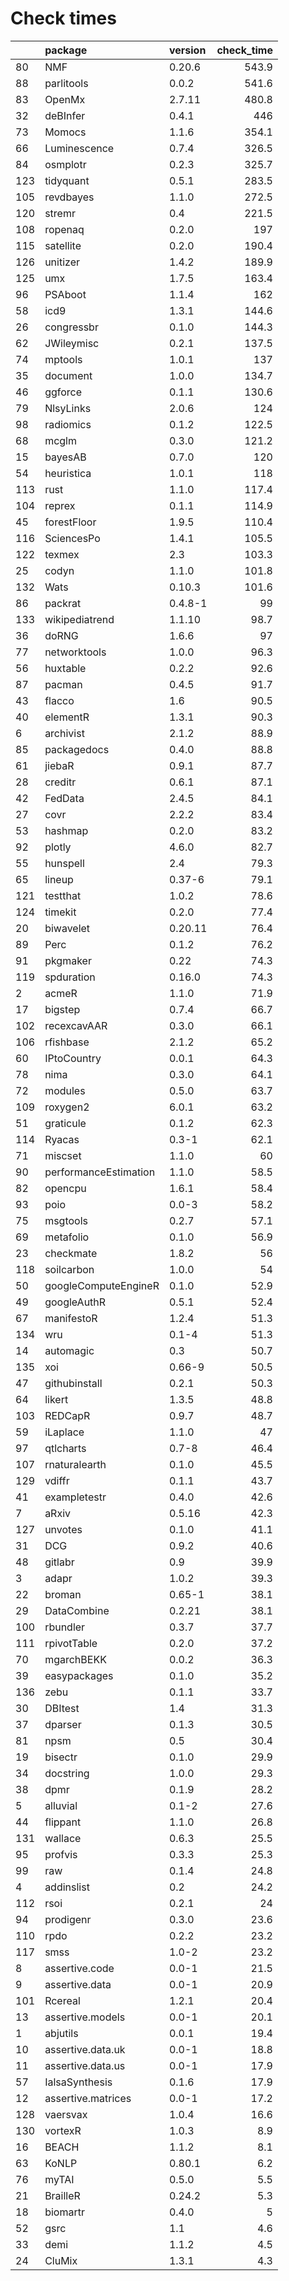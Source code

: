 # Check times

|    |package               |version | check_time|
|:---|:---------------------|:-------|----------:|
|80  |NMF                   |0.20.6  |      543.9|
|88  |parlitools            |0.0.2   |      541.6|
|83  |OpenMx                |2.7.11  |      480.8|
|32  |deBInfer              |0.4.1   |        446|
|73  |Momocs                |1.1.6   |      354.1|
|66  |Luminescence          |0.7.4   |      326.5|
|84  |osmplotr              |0.2.3   |      325.7|
|123 |tidyquant             |0.5.1   |      283.5|
|105 |revdbayes             |1.1.0   |      272.5|
|120 |stremr                |0.4     |      221.5|
|108 |ropenaq               |0.2.0   |        197|
|115 |satellite             |0.2.0   |      190.4|
|126 |unitizer              |1.4.2   |      189.9|
|125 |umx                   |1.7.5   |      163.4|
|96  |PSAboot               |1.1.4   |        162|
|58  |icd9                  |1.3.1   |      144.6|
|26  |congressbr            |0.1.0   |      144.3|
|62  |JWileymisc            |0.2.1   |      137.5|
|74  |mptools               |1.0.1   |        137|
|35  |document              |1.0.0   |      134.7|
|46  |ggforce               |0.1.1   |      130.6|
|79  |NlsyLinks             |2.0.6   |        124|
|98  |radiomics             |0.1.2   |      122.5|
|68  |mcglm                 |0.3.0   |      121.2|
|15  |bayesAB               |0.7.0   |        120|
|54  |heuristica            |1.0.1   |        118|
|113 |rust                  |1.1.0   |      117.4|
|104 |reprex                |0.1.1   |      114.9|
|45  |forestFloor           |1.9.5   |      110.4|
|116 |SciencesPo            |1.4.1   |      105.5|
|122 |texmex                |2.3     |      103.3|
|25  |codyn                 |1.1.0   |      101.8|
|132 |Wats                  |0.10.3  |      101.6|
|86  |packrat               |0.4.8-1 |         99|
|133 |wikipediatrend        |1.1.10  |       98.7|
|36  |doRNG                 |1.6.6   |         97|
|77  |networktools          |1.0.0   |       96.3|
|56  |huxtable              |0.2.2   |       92.6|
|87  |pacman                |0.4.5   |       91.7|
|43  |flacco                |1.6     |       90.5|
|40  |elementR              |1.3.1   |       90.3|
|6   |archivist             |2.1.2   |       88.9|
|85  |packagedocs           |0.4.0   |       88.8|
|61  |jiebaR                |0.9.1   |       87.7|
|28  |creditr               |0.6.1   |       87.1|
|42  |FedData               |2.4.5   |       84.1|
|27  |covr                  |2.2.2   |       83.4|
|53  |hashmap               |0.2.0   |       83.2|
|92  |plotly                |4.6.0   |       82.7|
|55  |hunspell              |2.4     |       79.3|
|65  |lineup                |0.37-6  |       79.1|
|121 |testthat              |1.0.2   |       78.6|
|124 |timekit               |0.2.0   |       77.4|
|20  |biwavelet             |0.20.11 |       76.4|
|89  |Perc                  |0.1.2   |       76.2|
|91  |pkgmaker              |0.22    |       74.3|
|119 |spduration            |0.16.0  |       74.3|
|2   |acmeR                 |1.1.0   |       71.9|
|17  |bigstep               |0.7.4   |       66.7|
|102 |recexcavAAR           |0.3.0   |       66.1|
|106 |rfishbase             |2.1.2   |       65.2|
|60  |IPtoCountry           |0.0.1   |       64.3|
|78  |nima                  |0.3.0   |       64.1|
|72  |modules               |0.5.0   |       63.7|
|109 |roxygen2              |6.0.1   |       63.2|
|51  |graticule             |0.1.2   |       62.3|
|114 |Ryacas                |0.3-1   |       62.1|
|71  |miscset               |1.1.0   |         60|
|90  |performanceEstimation |1.1.0   |       58.5|
|82  |opencpu               |1.6.1   |       58.4|
|93  |poio                  |0.0-3   |       58.2|
|75  |msgtools              |0.2.7   |       57.1|
|69  |metafolio             |0.1.0   |       56.9|
|23  |checkmate             |1.8.2   |         56|
|118 |soilcarbon            |1.0.0   |         54|
|50  |googleComputeEngineR  |0.1.0   |       52.9|
|49  |googleAuthR           |0.5.1   |       52.4|
|67  |manifestoR            |1.2.4   |       51.3|
|134 |wru                   |0.1-4   |       51.3|
|14  |automagic             |0.3     |       50.7|
|135 |xoi                   |0.66-9  |       50.5|
|47  |githubinstall         |0.2.1   |       50.3|
|64  |likert                |1.3.5   |       48.8|
|103 |REDCapR               |0.9.7   |       48.7|
|59  |iLaplace              |1.1.0   |         47|
|97  |qtlcharts             |0.7-8   |       46.4|
|107 |rnaturalearth         |0.1.0   |       45.5|
|129 |vdiffr                |0.1.1   |       43.7|
|41  |exampletestr          |0.4.0   |       42.6|
|7   |aRxiv                 |0.5.16  |       42.3|
|127 |unvotes               |0.1.0   |       41.1|
|31  |DCG                   |0.9.2   |       40.6|
|48  |gitlabr               |0.9     |       39.9|
|3   |adapr                 |1.0.2   |       39.3|
|22  |broman                |0.65-1  |       38.1|
|29  |DataCombine           |0.2.21  |       38.1|
|100 |rbundler              |0.3.7   |       37.7|
|111 |rpivotTable           |0.2.0   |       37.2|
|70  |mgarchBEKK            |0.0.2   |       36.3|
|39  |easypackages          |0.1.0   |       35.2|
|136 |zebu                  |0.1.1   |       33.7|
|30  |DBItest               |1.4     |       31.3|
|37  |dparser               |0.1.3   |       30.5|
|81  |npsm                  |0.5     |       30.4|
|19  |bisectr               |0.1.0   |       29.9|
|34  |docstring             |1.0.0   |       29.3|
|38  |dpmr                  |0.1.9   |       28.2|
|5   |alluvial              |0.1-2   |       27.6|
|44  |flippant              |1.1.0   |       26.8|
|131 |wallace               |0.6.3   |       25.5|
|95  |profvis               |0.3.3   |       25.3|
|99  |raw                   |0.1.4   |       24.8|
|4   |addinslist            |0.2     |       24.2|
|112 |rsoi                  |0.2.1   |         24|
|94  |prodigenr             |0.3.0   |       23.6|
|110 |rpdo                  |0.2.2   |       23.2|
|117 |smss                  |1.0-2   |       23.2|
|8   |assertive.code        |0.0-1   |       21.5|
|9   |assertive.data        |0.0-1   |       20.9|
|101 |Rcereal               |1.2.1   |       20.4|
|13  |assertive.models      |0.0-1   |       20.1|
|1   |abjutils              |0.0.1   |       19.4|
|10  |assertive.data.uk     |0.0-1   |       18.8|
|11  |assertive.data.us     |0.0-1   |       17.9|
|57  |IalsaSynthesis        |0.1.6   |       17.9|
|12  |assertive.matrices    |0.0-1   |       17.2|
|128 |vaersvax              |1.0.4   |       16.6|
|130 |vortexR               |1.0.3   |        8.9|
|16  |BEACH                 |1.1.2   |        8.1|
|63  |KoNLP                 |0.80.1  |        6.2|
|76  |myTAI                 |0.5.0   |        5.5|
|21  |BrailleR              |0.24.2  |        5.3|
|18  |biomartr              |0.4.0   |          5|
|52  |gsrc                  |1.1     |        4.6|
|33  |demi                  |1.1.2   |        4.5|
|24  |CluMix                |1.3.1   |        4.3|


